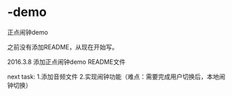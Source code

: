 # -demo
正点闹钟demo

之前没有添加README，从现在开始写。

2016.3.8
添加正点闹钟demo README文件

next task:
    1.添加音频文件
    2.实现闹钟功能（难点：需要完成用户切换后，本地闹钟切换）
    
